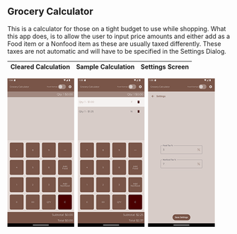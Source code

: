 ## Grocery Calculator

This is a calculator for those on a tight budget to use while shopping. What this app does, is to allow the user to input price amounts and either add as a Food item or a Nonfood item as these are usually taxed differently. These taxes are not automatic and will have to be specified in the Settings Dialog.

|                     Cleared Calculation                      |                      Sample Calculation                      |                           Settings Screen                    |
| ---------------------------------------------------------- | ---------------------------------------------------------- | ---------------------------------------------------------- |

<img src="screenshot_cleared.png" width="30%"/>&nbsp;&nbsp;<img src ="screenshot_smallCalculation.png" width="30%"/>&nbsp;&nbsp;<img src="screenshot_Settings.png" width="30%"/>
